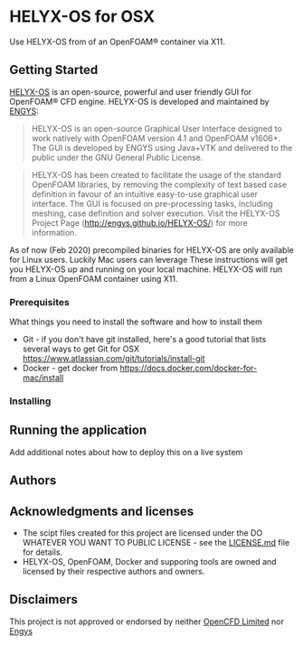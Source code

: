 # HELYX-OS for OSX

Use HELYX-OS from of an OpenFOAM® container via X11.

## Getting Started

[HELYX-OS](http://engys.com/products/helyx-os) is an open-source, powerful and user friendly GUI for OpenFOAM® CFD engine. HELYX-OS is developed and maintained by [ENGYS](http://engys.com/):

> HELYX-OS is an open-source Graphical User Interface designed to work natively with OpenFOAM version 4.1 and OpenFOAM v1606+. The GUI is developed  by ENGYS using Java+VTK and delivered to the public under the  GNU General Public License.
 
> HELYX-OS has been created to facilitate the usage of the standard OpenFOAM libraries, by removing the complexity of text based case definition in favour of an intuitive easy-to-use graphical user interface. The GUI is focused on pre-processing tasks, including meshing, case definition and solver execution.  Visit the HELYX-OS Project Page (http://engys.github.io/HELYX-OS/) for more information.

As of now (Feb 2020) precompiled binaries for HELYX-OS are only available for Linux users. Luckily Mac users can leverage These instructions will get you HELYX-OS up and running on your local machine. HELYX-OS will run from a Linux OpenFOAM container using X11.

### Prerequisites

What things you need to install the software and how to install them


- Git - if you don't have git installed, here's a good tutorial that lists several ways to get Git for OSX https://www.atlassian.com/git/tutorials/install-git
- Docker - get docker from https://docs.docker.com/docker-for-mac/install


### Installing


## Running the application

Add additional notes about how to deploy this on a live system



## Authors


## Acknowledgments and licenses

* The scipt files created for this project are licensed under the DO WHATEVER YOU WANT TO PUBLIC LICENSE - see the [LICENSE.md](LICENSE.md) file for details.
* HELYX-OS, OpenFOAM, Docker and supporing tools are owned and licensed by their respective authors and owners.

## Disclaimers
This project is not approved or endorsed by neither [OpenCFD Limited](https://www.openfoam.com) nor [Engys](http://engys.com/)
